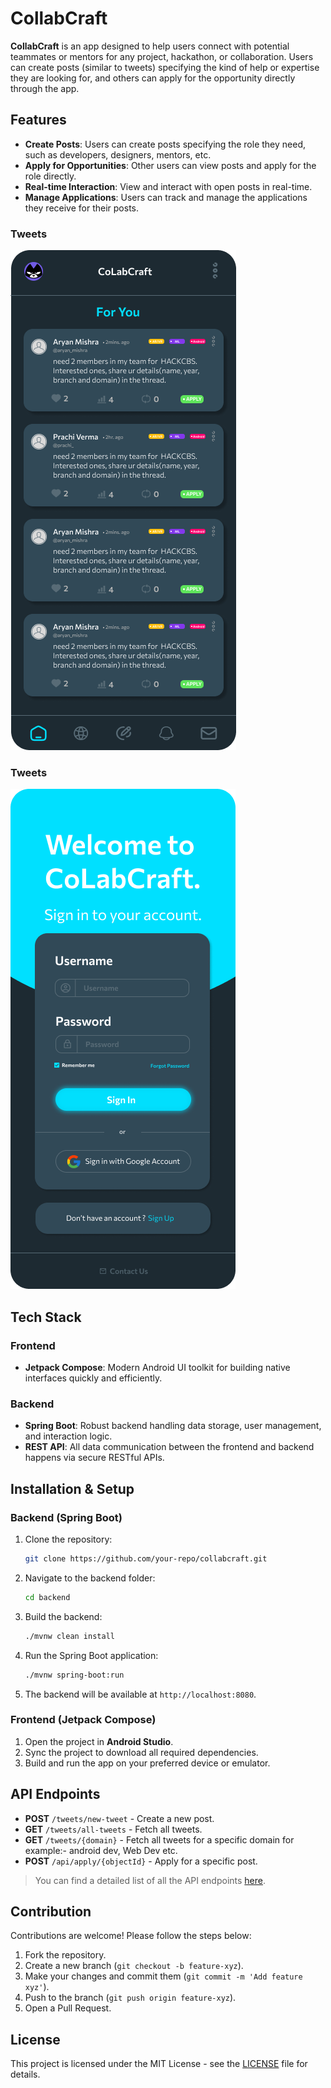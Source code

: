 # CollabCraft

**CollabCraft** is an app designed to help users connect with potential teammates or mentors for any project, hackathon, or collaboration. Users can create posts (similar to tweets) specifying the kind of help or expertise they are looking for, and others can apply for the opportunity directly through the app.

## Features
- **Create Posts**: Users can create posts specifying the role they need, such as developers, designers, mentors, etc.
- **Apply for Opportunities**: Other users can view posts and apply for the role directly.
- **Real-time Interaction**: View and interact with open posts in real-time.
- **Manage Applications**: Users can track and manage the applications they receive for their posts.

### Tweets
![Create a Post](./assets/15.png)

### Tweets
![Apply for a Role](./assets/3.png)

## Tech Stack
### Frontend
- **Jetpack Compose**: Modern Android UI toolkit for building native interfaces quickly and efficiently.
  
### Backend
- **Spring Boot**: Robust backend handling data storage, user management, and interaction logic.
- **REST API**: All data communication between the frontend and backend happens via secure RESTful APIs.

## Installation & Setup
### Backend (Spring Boot)
1. Clone the repository:
    ```bash
    git clone https://github.com/your-repo/collabcraft.git
    ```
2. Navigate to the backend folder:
    ```bash
    cd backend
    ```
3. Build the backend:
    ```bash
    ./mvnw clean install
    ```
4. Run the Spring Boot application:
    ```bash
    ./mvnw spring-boot:run
    ```
5. The backend will be available at `http://localhost:8080`.

### Frontend (Jetpack Compose)
1. Open the project in **Android Studio**.
2. Sync the project to download all required dependencies.
3. Build and run the app on your preferred device or emulator.

## API Endpoints
- **POST** `/tweets/new-tweet` - Create a new post.
- **GET** `/tweets/all-tweets` - Fetch all tweets.
- **GET** `/tweets/{domain}` - Fetch all tweets for a specific domain for example:- android dev, Web Dev etc.
- **POST** `/api/apply/{objectId}` - Apply for a specific post.

> You can find a detailed list of all the API endpoints [here](API_DOCS.md).

## Contribution
Contributions are welcome! Please follow the steps below:
1. Fork the repository.
2. Create a new branch (`git checkout -b feature-xyz`).
3. Make your changes and commit them (`git commit -m 'Add feature xyz'`).
4. Push to the branch (`git push origin feature-xyz`).
5. Open a Pull Request.

## License
This project is licensed under the MIT License - see the [LICENSE](LICENSE) file for details.
